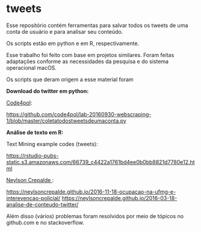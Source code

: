 # tweets

Esse repositório contém ferramentas para salvar todos os tweets de uma conta de usuário e para analisar seu conteúdo.

Os scripts estão em python e em R, respectivamente.

Esse trabalho foi feito com base em projetos similares. Foram feitas adaptações conforme as necessidades da pesquisa e do sistema operacional macOS. 

Os scripts que deram origem a esse material foram  

<b> Download do twitter em python: </b>

<a href="https://github.com/code4pol"> Code4pol</a>:

https://github.com/code4pol/lab-20160930-webscraping-1/blob/master/coletatodostweetsdeumaconta.py 

<b> Análise de texto em R: </b>

Text Mining example codes (tweets):

https://rstudio-pubs-static.s3.amazonaws.com/66739_c4422a1761bd4ee0b0bb8821d7780e12.html

<a href="https://github.com/neylsoncrepalde"> Neylson Crepalde </a>: 

https://neylsoncrepalde.github.io/2016-11-18-ocupacao-na-ufmg-e-interevencao-policial/
https://neylsoncrepalde.github.io/2016-03-18-analise-de-conteudo-twitter/


Além disso (vários) problemas foram resolvidos por meio de tópicos no github.com e no stackoverflow. 
